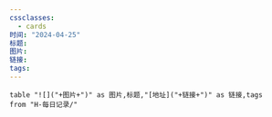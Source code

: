 ```yaml
---
cssclasses:
  - cards
时间: "2024-04-25"
标题: 
图片: 
链接: 
tags: 
---
```


```dataview
table "![]("+图片+")" as 图片,标题,"[地址]("+链接+")" as 链接,tags
from "H-每日记录/"
```


